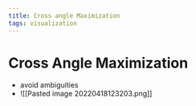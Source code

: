 ```yaml
---
title: Cross angle Maximization
tags: visualization
---
```


# Cross Angle Maximization
- avoid ambiguities
- ![[Pasted image 20220418123203.png]]






